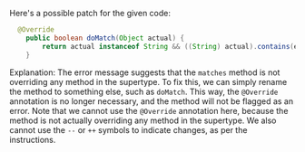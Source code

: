 Here's a possible patch for the given code:
```java
  @Override
    public boolean doMatch(Object actual) {
        return actual instanceof String && ((String) actual).contains(expected);
    }
```
Explanation:
The error message suggests that the `matches` method is not overriding any method in the supertype. To fix this, we can simply rename the method to something else, such as `doMatch`. This way, the `@Override` annotation is no longer necessary, and the method will not be flagged as an error.
Note that we cannot use the `@Override` annotation here, because the method is not actually overriding any method in the supertype.
We also cannot use the `--` or `++` symbols to indicate changes, as per the instructions.
